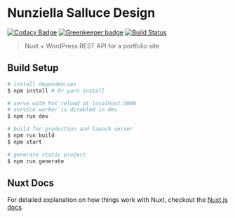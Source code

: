 # Nunziella Salluce Design

[![Codacy Badge](https://api.codacy.com/project/badge/Grade/0f5655f164224918b64acca3bcec15a7)](https://app.codacy.com/app/bovas85/nunziellasalluce.com?utm_source=github.com&utm_medium=referral&utm_content=bovas85/nunziellasalluce.com&utm_campaign=Badge_Grade_Dashboard)
[![Greenkeeper badge](https://badges.greenkeeper.io/bovas85/nunziellasalluce.com.svg)](https://greenkeeper.io/)
[![Build Status](https://travis-ci.org/bovas85/nunziellasalluce.com.svg?branch=master)](https://travis-ci.org/bovas85/nunziellasalluce.com)

> Nuxt + WordPress REST API for a portfolio site

## Build Setup

```bash
# install dependencies
$ npm install # Or yarn install

# serve with hot reload at localhost:3000
# service worker is disabled in dev
$ npm run dev

# build for production and launch server
$ npm run build
$ npm start

# generate static project
$ npm run generate
```

## Nuxt Docs

For detailed explanation on how things work with Nuxt, checkout the [Nuxt.js docs](https://github.com/nuxt/nuxt.js).
